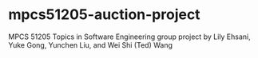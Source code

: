 # mpcs51205-auction-project
MPCS 51205 Topics in Software Engineering group project by Lily Ehsani, Yuke Gong, Yunchen Liu, and Wei Shi (Ted) Wang
